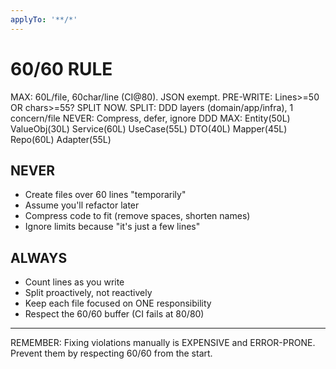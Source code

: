 ```yaml
---
applyTo: '**/*'
---
```


# 60/60 RULE

MAX: 60L/file, 60char/line (CI@80). JSON exempt. PRE-WRITE: Lines>=50 OR
chars>=55? SPLIT NOW. SPLIT: DDD layers (domain/app/infra), 1 concern/file
NEVER: Compress, defer, ignore DDD MAX: Entity(50L) ValueObj(30L) Service(60L)
UseCase(55L) DTO(40L) Mapper(45L) Repo(60L) Adapter(55L)

## NEVER

- Create files over 60 lines "temporarily"
- Assume you'll refactor later
- Compress code to fit (remove spaces, shorten names)
- Ignore limits because "it's just a few lines"

## ALWAYS

- Count lines as you write
- Split proactively, not reactively
- Keep each file focused on ONE responsibility
- Respect the 60/60 buffer (CI fails at 80/80)

---

REMEMBER: Fixing violations manually is EXPENSIVE and ERROR-PRONE. Prevent them
by respecting 60/60 from the start.
